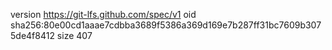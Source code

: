 version https://git-lfs.github.com/spec/v1
oid sha256:80e00cd1aaae7cdbba3689f5386a369d169e7b287ff31bc7609b3075de4f8412
size 407
